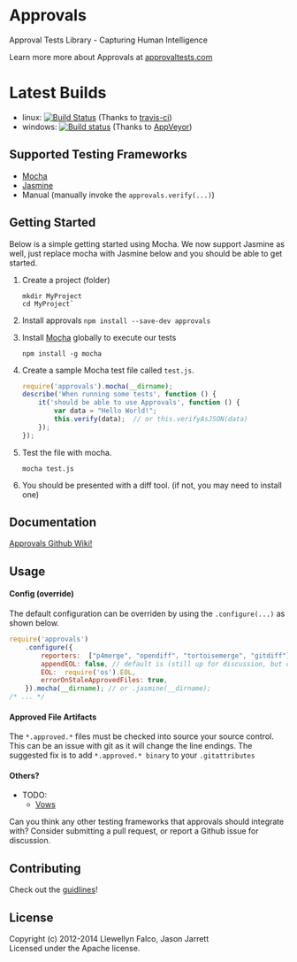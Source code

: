 # Approvals 

Approval Tests Library - Capturing Human Intelligence

Learn more more about Approvals at [approvaltests.com](http://approvaltests.com)

# Latest Builds

- linux: [![Build Status](https://travis-ci.org/approvals/Approvals.NodeJS.png?branch=master)](https://travis-ci.org/approvals/Approvals.NodeJS) (Thanks to [travis-ci](http://travis-ci.org))
- windows: [![Build status](https://ci.appveyor.com/api/projects/status/fwyi6sryl03h9em6)](https://ci.appveyor.com/project/JasonJarrett/approvals-nodejs) (Thanks to [AppVeyor](http://AppVeyor.com))



## Supported Testing Frameworks
- [Mocha](http://visionmedia.github.io/mocha/)
- [Jasmine](http://pivotal.github.io/jasmine/)
- Manual (manually invoke the `approvals.verify(...)`)

## Getting Started

Below is a simple getting started using Mocha. We now support Jasmine as well, just replace mocha with Jasmine below and you should be able to get started.

1. Create a project (folder)

    ```
    mkdir MyProject
    cd MyProject`
    ```

2. Install approvals
    `npm install --save-dev approvals`

3. Install [Mocha](http://visionmedia.github.io/mocha/) globally to execute our tests

    ```
    npm install -g mocha    
    ```

4. Create a sample Mocha test file called `test.js`.

    ```javascript
    require('approvals').mocha(__dirname);
    describe('When running some tests', function () {
        it('should be able to use Approvals', function () {
            var data = "Hello World!";
            this.verify(data);  // or this.verifyAsJSON(data)
        });
    });
    ```

5. Test the file with mocha.

    ```
    mocha test.js
    ```

6. You should be presented with a diff tool. (if not, you may need to install one)

## Documentation

[Approvals Github Wiki!](https://github.com/approvals/Approvals.NodeJS/wiki)

## Usage

#### Config (override)

The default configuration can be overriden by using the `.configure(...)` as shown below.

```javascript
require('approvals')
    .configure({
        reporters:  ["p4merge", "opendiff", "tortoisemerge", "gitdiff"],
        appendEOL: false, // default is (still up for discussion, but currently true on windows false everywhere else
        EOL:  require('os').EOL,
        errorOnStaleApprovedFiles: true,
    }).mocha(__dirname); // or .jasmine(__dirname);
/* ... */
```

#### Approved File Artifacts
The `*.approved.*` files must be checked into source your source control. This can be an issue with git as it will change the line endings. 
The suggested fix is to add
`*.approved.* binary` to your `.gitattributes`

#### Others?

- TODO:
    - [Vows](http://vowsjs.org/)

Can you think any other testing frameworks that approvals should integrate with? Consider submitting a pull request, or report a Github issue for discussion.

## Contributing

Check out the [guidlines](CONTRIBUTING.md)!

## License
Copyright (c) 2012-2014 Llewellyn Falco, Jason Jarrett  
Licensed under the Apache license.

